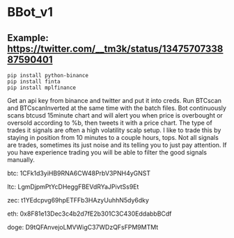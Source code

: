 # BBot_v1
## Example: https://twitter.com/__tm3k/status/1347570733887590401


```
pip install python-binance
pip install finta
pip install mplfinance
```

Get an api key from binance and twitter and put it into creds. Run BTCscan and BTCscanInverted at the same time with the batch files. 
Bot continuously scans btcusd 15minute chart and will alert you when price is overbought or oversold according to %b, 
then tweets it with a price chart. 
The type of trades it signals are often a high volatility scalp setup. 
I like to trade this by staying in position from 10 minutes to a couple hours, tops.
Not all signals are trades, sometimes its just noise and its telling you to just pay attention. 
If you have experience trading you will be able to filter the good signals manually.


btc: 1CFk1d3yiHB9RNA6CW48PrbV3PNH4yGNST

ltc: LgmDjpmPtYcDHeggFBEVdRYaJPivtSs9Et

zec: t1YEdcpvg69hpETFFb3HAzyUuhhN5dy6dky

eth: 0x8F81e13Dec3c4b2d7fE2b301C3C430EddabbBCdf

doge: D9tQFAnvejoLMVWigC37WDzQFsFPM9MTMt

